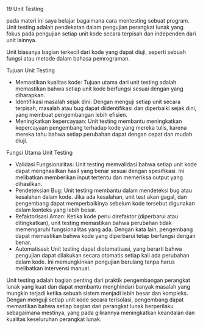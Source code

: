 19 Unit Testing

pada materi ini saya belajar bagaimana cara mentesting sebuat program.
Unit testing adalah pendekatan dalam pengujian perangkat lunak yang fokus pada pengujian setiap unit kode secara terpisah dan independen dari unit lainnya.

Unit biasanya bagian terkecil dari kode yang dapat diuji, seperti sebuah fungsi atau metode dalam bahasa pemrograman.

Tujuan Unit Testing 
- Memastikan kualitas kode: Tujuan utama dari unit testing adalah memastikan bahwa setiap unit kode berfungsi sesuai dengan yang diharapkan.
- Identifikasi masalah sejak dini: Dengan menguji setiap unit secara terpisah, masalah atau bug dapat diidentifikasi dan diperbaiki sejak dini, yang membuat pengembangan lebih efisien.
- Meningkatkan kepercayaan: Unit testing membantu meningkatkan kepercayaan pengembang terhadap kode yang mereka tulis, karena mereka tahu bahwa setiap perubahan dapat dengan cepat dan mudah diuji.

Fungsi Utama Unit Testing 
- Validasi Fungsionalitas: Unit testing memvalidasi bahwa setiap unit kode dapat menghasilkan hasil yang benar sesuai dengan spesifikasi. Ini melibatkan memberikan input tertentu dan memeriksa output yang dihasilkan.
- Pendeteksian Bug: Unit testing membantu dalam mendeteksi bug atau kesalahan dalam kode. Jika ada kesalahan, unit test akan gagal, dan pengembang dapat memperbaikinya sebelum kode tersebut digunakan dalam konteks yang lebih besar.
- Refaktorisasi Aman: Ketika kode perlu direfaktor (diperbarui atau ditingkatkan), unit testing memastikan bahwa perubahan tidak memengaruhi fungsionalitas yang ada. Dengan kata lain, pengembang dapat memastikan bahwa kode yang diperbarui tetap berfungsi dengan benar.
- Automatisasi: Unit testing dapat diotomatisasi, yang berarti bahwa pengujian dapat dilakukan secara otomatis setiap kali ada perubahan dalam kode. Ini memungkinkan pengujian berulang tanpa harus melibatkan intervensi manual.

Unit testing adalah bagian penting dari praktik pengembangan perangkat lunak yang kuat dan dapat membantu menghindari banyak masalah yang mungkin terjadi ketika sebuah sistem menjadi lebih besar dan kompleks. Dengan menguji setiap unit kode secara terisolasi, pengembang dapat memastikan bahwa setiap bagian dari perangkat lunak berperilaku sebagaimana mestinya, yang pada gilirannya meningkatkan keandalan dan kualitas keseluruhan perangkat lunak.











